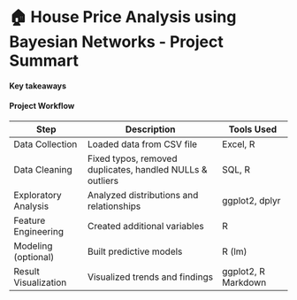 # 🏠 House Price Analysis using Bayesian Networks - Project Summart
#### Key takeaways

#### Project Workflow
| Step                     | Description                                               | Tools Used        |
|--------------------------|-----------------------------------------------------------|-------------------|
| Data Collection          | Loaded data from CSV file                                 | Excel, R          |
| Data Cleaning            | Fixed typos, removed duplicates, handled NULLs & outliers | SQL, R            |
| Exploratory Analysis     | Analyzed distributions and relationships                  | ggplot2, dplyr    |
| Feature Engineering      | Created additional variables                              | R                 |
| Modeling (optional)      | Built predictive models                                   | R (lm)            |
| Result Visualization     | Visualized trends and findings                            | ggplot2, R Markdown |



